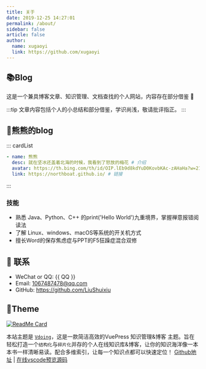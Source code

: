 ```yaml
---
title: 关于
date: 2019-12-25 14:27:01
permalink: /about/
sidebar: false
article: false
author:
  name: xugaoyi
  link: https://github.com/xugaoyi
---
```


## 📚Blog
这是一个兼具博客文章、知识管理、文档查找的个人网站，内容存在部分借鉴 🫡

:::tip
文章内容包括个人的小总结和部分借鉴，学识尚浅，敬请批评指正。
:::




<!-- <div style="width: 300px;height: 300px;position: fixed;bottom: 0;left: 0;z-index: 1;">
  <script type="text/javascript" src="//rf.revolvermaps.com/0/0/8.js?i=5e4x5w8cxxb&amp;m=0&amp;c=ff0000&amp;cr1=ffffff&amp;f=arial&amp;l=33&amp;bv=80" async="async"></script>
</div> -->

<!-- 小熊猫 -->
<!-- <img src="/img/panda-waving.png" class="panda no-zoom" style="width: 130px;height: 115px;opacity: 0.8;margin-bottom: -4px;padding-bottom:0;position: fixed;bottom: 0;left: 0.5rem;z-index: 1;"> -->




## 🐼熊熊的blog
::: cardList

```yaml
- name: 熊熊 
  desc: 就在坚冰还盖着北海的时候，我看到了怒放的梅花 # 介绍
  avatar: https://th.bing.com/th/id/OIP.lEb9d8kdYuD0KovbKAc-zAHaHa?w=212&h=212&c=7&r=0&o=5&dpr=1.3&pid=1.7 # 头像
  link: https://northboat.github.io/ # 链接
```
:::

### 技能
* 熟悉 Java、Python、C++ 的print('Hello World')九重境界，掌握禅意报错阅读法
* 了解 Linux、windows、macOS等系统的开关机方式
* 擅长Word的保存焦虑症与PPT的F5狂躁症混合双修

<!-- 本人↓↓↓

<img src='https://jsd.cdn.zzko.cn/gh/xugaoyi/image_store/blog/20200103123203.jpg' alt='本人照片' style="width:106px;"> -->



## :email: 联系

- WeChat or QQ: <a :href="qqUrl" class='qq'>{{ QQ }}</a>
- Email:  <a href="mailto:1067487478@qq.com">1067487478@qq.com</a>
- GitHub: <https://github.com/LiuShuixiu>
## 🎨Theme

[<img src="https://github-readme-stats.vercel.app/api/pin/?username=xugaoyi&amp;repo=vuepress-theme-vdoing" alt="ReadMe Card" class="no-zoom">](https://github.com/xugaoyi/vuepress-theme-vdoing)

本站主题是 [`Vdoing`](https://github.com/xugaoyi/vuepress-theme-vdoing)，这是一款简洁高效的VuePress 知识管理&博客 主题。旨在轻松打造一个`结构化`与`碎片化`并存的个人在线知识库&博客，让你的知识海洋像一本本书一样清晰易读。配合多维索引，让每一个知识点都可以快速定位！ [Github地址](https://github.com/xugaoyi/vuepress-theme-vdoing) | [在线vscode预览源码](https://github1s.com/xugaoyi/vuepress-theme-vdoing)

<script>
  export default {
    data(){
      return {
        QQ: '1067487478',
        qqUrl: `tencent://message/?uin=${this.QQ}&Site=&Menu=yes`
      }
    },
    mounted(){
      const flag =  navigator.userAgent.match(/(phone|pad|pod|iPhone|iPod|ios|iPad|Android|Mobile|BlackBerry|IEMobile|MQQBrowser|JUC|Fennec|wOSBrowser|BrowserNG|WebOS|Symbian|Windows Phone)/i);
      if(flag){
        this.qqUrl = `mqqwpa://im/chat?chat_type=wpa&uin=${this.QQ}&version=1&src_type=web&web_src=oicqzone.com`
      }
    }
  }
</script>
